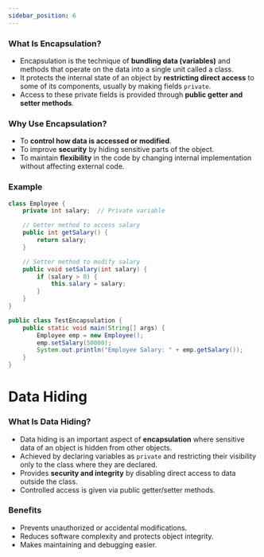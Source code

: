```yaml
---
sidebar_position: 6
---
```


### What Is Encapsulation?

- Encapsulation is the technique of **bundling data (variables)** and methods that operate on the data into a single unit called a class.
- It protects the internal state of an object by **restricting direct access** to some of its components, usually by making fields `private`.
- Access to these private fields is provided through **public getter and setter methods**.

### Why Use Encapsulation?

- To **control how data is accessed or modified**.
- To improve **security** by hiding sensitive parts of the object.
- To maintain **flexibility** in the code by changing internal implementation without affecting external code.

### Example

```java
class Employee {
    private int salary;  // Private variable

    // Getter method to access salary
    public int getSalary() {
        return salary;
    }

    // Setter method to modify salary
    public void setSalary(int salary) {
        if (salary > 0) {
            this.salary = salary;
        }
    }
}

public class TestEncapsulation {
    public static void main(String[] args) {
        Employee emp = new Employee();
        emp.setSalary(50000);
        System.out.println("Employee Salary: " + emp.getSalary());
    }
}
```

# Data Hiding 

### What Is Data Hiding?

- Data hiding is an important aspect of **encapsulation** where sensitive data of an object is hidden from other objects.
- Achieved by declaring variables as `private` and restricting their visibility only to the class where they are declared.
- Provides **security and integrity** by disabling direct access to data outside the class.
- Controlled access is given via public getter/setter methods.

### Benefits

- Prevents unauthorized or accidental modifications.
- Reduces software complexity and protects object integrity.
- Makes maintaining and debugging easier.